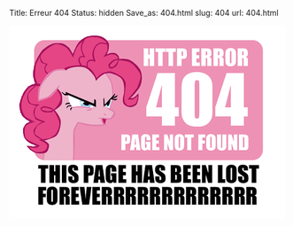 Title: Erreur 404
Status: hidden
Save_as: 404.html
slug: 404
url: 404.html

![404 Not Found](../assets/404.png)
